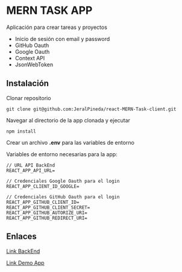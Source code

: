 # MERN TASK APP

Aplicación para crear tareas y proyectos

-  Inicio de sesión con email y password
-  GitHub Oauth
-  Google Oauth
-  Context API
-  JsonWebToken

## Instalación

Clonar repositorio

```
git clone git@github.com:JeralPineda/react-MERN-Task-client.git

```

Navegar al directorio de la app clonada y ejecutar

```
npm install
```

Crear un archivo **.env** para las variables de entorno

Variables de entorno necesarias para la app:

```
// URL API BackEnd
REACT_APP_API_URL=

// Credenciales Google Oauth para el login
REACT_APP_CLIENT_ID_GOOGLE=

// Credenciales GitHub Oauth para el login
REACT_APP_GITHUB_CLIENT_ID=
REACT_APP_GITHUB_CLIENT_SECRET=
REACT_APP_GITHUB_AUTORIZE_URI=
REACT_APP_GITHUB_REDIRECT_URI=

```

## Enlaces

[Link BackEnd](https://github.com/JeralPineda/react-MERN-Task-server)

[Link Demo App](https://affectionate-bartik-8a6bbf.netlify.app/)
